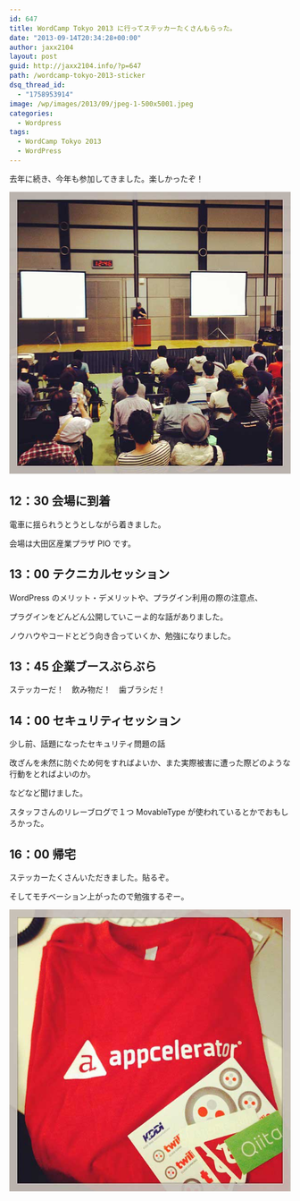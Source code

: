 ```yaml
---
id: 647
title: WordCamp Tokyo 2013 に行ってステッカーたくさんもらった。
date: "2013-09-14T20:34:28+00:00"
author: jaxx2104
layout: post
guid: http://jaxx2104.info/?p=647
path: /wordcamp-tokyo-2013-sticker
dsq_thread_id:
  - "1758953914"
image: /wp/images/2013/09/jpeg-1-500x5001.jpeg
categories:
  - Wordpress
tags:
  - WordCamp Tokyo 2013
  - WordPress
---
```


去年に続き、今年も参加してきました。楽しかったぞ！

<img src="./002.jpg" />

## 12：30 会場に到着

電車に揺られうとうとしながら着きました。

会場は大田区産業プラザ PIO です。

<!--more-->

## 13：00 テクニカルセッション

WordPress のメリット・デメリットや、プラグイン利用の際の注意点、

プラグインをどんどん公開していこーよ的な話がありました。

ノウハウやコードとどう向き合っていくか、勉強になりました。

## 13：45 企業ブースぶらぶら

ステッカーだ！　飲み物だ！　歯ブラシだ！

## 14：00 セキュリティセッション

少し前、話題になったセキュリティ問題の話

改ざんを未然に防ぐため何をすればよいか、また実際被害に遭った際どのような行動をとればよいのか。

などなど聞けました。

スタッフさんのリレーブログで１つ MovableType が使われているとかでおもしろかった。

## 16：00 帰宅

ステッカーたくさんいただきました。貼るぞ。

そしてモチベーション上がったので勉強するぞー。

<img src="./001.jpg" />
